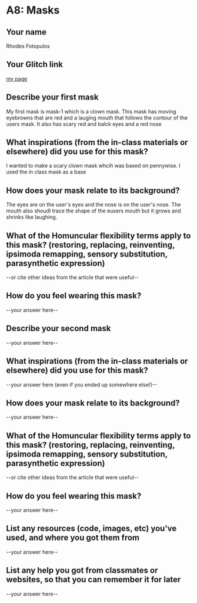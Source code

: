 # A8: Masks

## Your name
Rhodes Fotopulos
## Your Glitch link
[my page](https://rhodes-a8.glitch.me)


## Describe your first mask

My first mask is mask-1 which is a clown mask. This mask has moving eyebrowns that are red and a lauging mouth that follows the contour of the users mask. It also has scary red and balck eyes and a red nose
## What inspirations (from the in-class materials or elsewhere) did you use for this mask? 

I wanted to make a scary clown mask whcih was based on pennywise. I used the in class mask as a base


## How does your mask relate to its background?

The eyes are on the user's eyes and the nose is on the user's nose. The mouth also shoudl trace the shape of the eusers mouth but it grows and shrinks like laughing. 


## What of the Homuncular flexibility terms apply to this mask?  (restoring, replacing, reinventing, ipsimoda remapping, sensory substitution, parasynthetic expression) 
  
--or cite other ideas from the article that were useful--


 
## How do you feel wearing this mask? 

--your answer here--



## Describe your second mask

--your answer here--

## What inspirations (from the in-class materials or elsewhere) did you use for this mask? 

--your answer here (even if you ended up somewhere else!)--


## How does your mask relate to its background?

--your answer here--


## What of the Homuncular flexibility terms apply to this mask?  (restoring, replacing, reinventing, ipsimoda remapping, sensory substitution, parasynthetic expression) 
  
--or cite other ideas from the article that were useful--

 
## How do you feel wearing this mask? 

--your answer here--


## List any resources (code, images, etc) you've used, and where you got them from

--your answer here--

## List any help you got from classmates or websites, so that you can remember it for later

--your answer here--